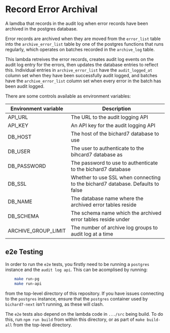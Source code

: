 # Record Error Archival

A lamdba that records in the audit log when error records have been archived in the postgres database.

Error records are archived when they are moved from the `error_list` table into the `archive_error_list` table by one of the postgres functions that runs regularly, which operates on batches recorded in the `archive_log` table.

This lambda retreives the error records, creates audit log events on the audit log entry for the errors, then updates the database entries to reflect this. Individual entries in `archive_error_list` have the `audit_logged_at` column set when they have been successfully audit logged, and batches have the `archive_error_list` column set when every error in the batch has been audit logged.

There are some controls available as environment variables:

| Environment variable | Description |
|----------------------|-------------|
| API_URL              | The URL to the audit logging API |
| API_KEY              | An API key for the audit logging API |
| DB_HOST              | The host of the bichard7 database to use |
| DB_USER              | The user to authenticate to the bihcard7 database as |
| DB_PASSWORD          | The password to use to authenticate to the bichard7 database |
| DB_SSL               | Whether to use SSL when connecting to the bichard7 database. Defaults to false |
| DB_NAME              | The database name where the archived error tables reside |
| DB_SCHEMA            | The schema name which the archived error tables reside under |
| ARCHIVE_GROUP_LIMIT  | The number of archive log groups to audit log at a time |

## e2e Testing

In order to run the `e2e` tests, you firstly need to be running a `postgres` instance and the `audit log api`. This can be acomplised by running:

```bash
    make run-pg
    make run-api
```

from the top-level directory of this repository. If you have issues connecting to the `postgres` instance, ensure that the `postgres` container used by `bichard7-next` isn't running, as these will clash.

The `e2e` tests also depend on the lambda code in `.../src` being build. To do this, run `npm run build` from within this directory, or as part of `make build-all` from the top-level directory.
